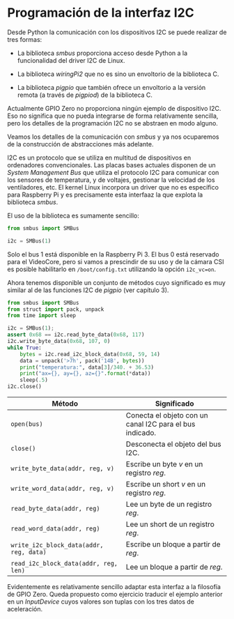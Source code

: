 [//]: # (-*- mode: markdown; coding: utf-8 -*-)

# Programación de la interfaz I2C

Desde Python la comunicación con los dispositivos I2C se puede
realizar de tres formas:

* La biblioteca *smbus* proporciona acceso desde Python a la
  funcionalidad del driver I2C de Linux.

* La biblioteca *wiringPi2* que no es sino un envoltorio de la
  biblioteca C.

* La biblioteca *pigpio* que también ofrece un envoltorio a la versión
  remota (a través de *pigpiod*) de la biblioteca C.

Actualmente GPIO Zero no proporciona ningún ejemplo de dispositivo
I2C.  Eso no significa que no pueda integrarse de forma relativamente
sencilla, pero los detalles de la programación I2C no se abstraen en
modo alguno.

Veamos los detalles de la comunicación con *smbus* y ya nos ocuparemos
de la construcción de abstracciones más adelante.

I2C es un protocolo que se utiliza en multitud de dispositivos en
ordenadores convencionales.  Las placas bases actuales disponen de un
*System Management Bus* que utiliza el protocolo I2C para comunicar
con los sensores de temperatura, y de voltajes, gestionar la velocidad
de los ventiladores, etc.  El kernel Linux incorpora un driver que no
es específico para Raspberry Pi y es precisamente esta interfaaz la
que explota la biblioteca *smbus*.

El uso de la biblioteca es sumamente sencillo:

```Python
from smbus import SMBus

i2c = SMBus(1)
```

Solo el bus 1 está disponible en la Raspberry Pi 3.  El bus 0 está
reservado para el VideoCore, pero si vamos a prescindir de su uso y de
la cámara CSI es posible habilitarlo en `/boot/config.txt` utilizando
la opción `i2c_vc=on`.

Ahora tenemos disponible un conjunto de métodos cuyo significado es
muy similar al de las funciones I2C de *pigpio* (ver capítulo 3).

``` Python
from smbus import SMBus
from struct import pack, unpack
from time import sleep

i2c = SMBus(1);
assert 0x68 == i2c.read_byte_data(0x68, 117)
i2c.write_byte_data(0x68, 107, 0)
while True:
    bytes = i2c.read_i2c_block_data(0x68, 59, 14)
    data = unpack('>7h', pack('14B', bytes))
    print("temperatura:", data[3]/340. + 36.53)
    print("ax={}, ay={}, az={}".format(*data))
    sleep(.5)
i2c.close()
```

Método | Significado
-------|------------
`open(bus)` | Conecta el objeto con un canal I2C para el bus indicado.
`close()`   | Desconecta el objeto del bus I2C.
`write_byte_data(addr, reg, v)` | Escribe un byte *v* en un registro *reg*.
`write_word_data(addr, reg, v)` | Escribe un short *v* en un registro *reg*.
`read_byte_data(addr, reg)`     | Lee un byte de un registro *reg*.
`read_word_data(addr, reg)`     | Lee un short de un registro *reg*.
`write_i2c_block_data(addr, reg, data)` | Escribe un bloque a partir de *reg*.
`read_i2c_block_data(addr, reg, len)`   | Lee un bloque a partir de *reg*.

Evidentemente es relativamente sencillo adaptar esta interfaz a la
filosofía de GPIO Zero.  Queda propuesto como ejercicio traducir el
ejemplo anterior en un *InputDevice* cuyos valores son tuplas con los
tres datos de aceleración.